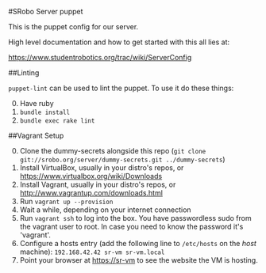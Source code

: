 #SRobo Server puppet

This is the puppet config for our server.

High level documentation and how to get started with this all lies at:

https://www.studentrobotics.org/trac/wiki/ServerConfig

##Linting

`puppet-lint` can be used to lint the puppet. To use it do these things:

0. Have ruby
1. `bundle install`
2. `bundle exec rake lint`

##Vagrant Setup

0. Clone the dummy-secrets alongside this repo (`git clone git://srobo.org/server/dummy-secrets.git ../dummy-secrets`)
1. Install VirtualBox, usually in your distro's repos, or https://www.virtualbox.org/wiki/Downloads
2. Install Vagrant, usually in your distro's repos, or http://www.vagrantup.com/downloads.html
3. Run `vagrant up --provision`
4. Wait a while, depending on your internet connection
5. Run `vagrant ssh` to log into the box. You have passwordless sudo from the
   vagrant user to root. In case you need to know the password it's 'vagrant'.
6. Configure a hosts entry (add the following line to `/etc/hosts` on the
   *host* machine): `192.168.42.42 sr-vm sr-vm.local`
7. Point your browser at <https://sr-vm> to see the website the VM is hosting.
